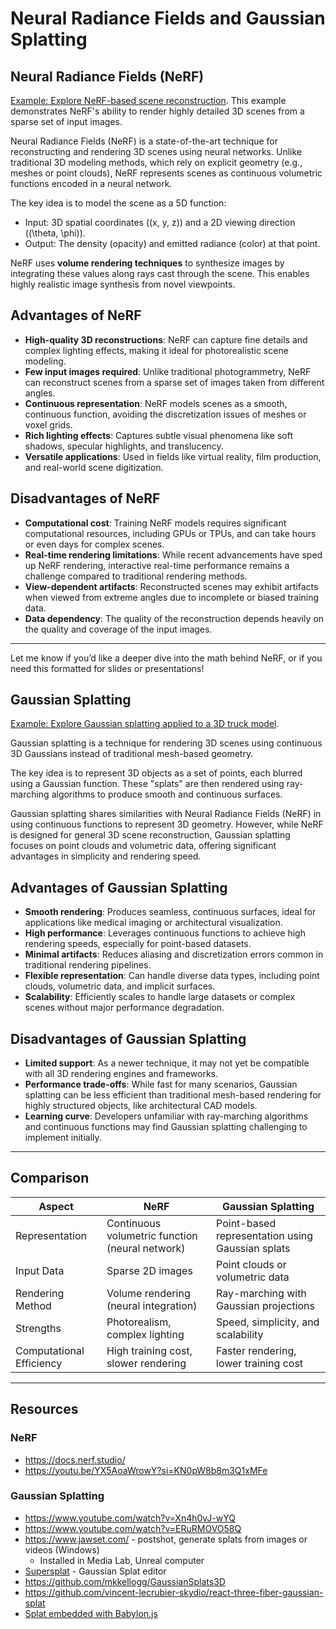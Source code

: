 # Neural Radiance Fields and Gaussian Splatting

## Neural Radiance Fields (NeRF)

[Example: Explore NeRF-based scene reconstruction](https://nerf-w.github.io/). This example demonstrates NeRF's ability to render highly detailed 3D scenes from a sparse set of input images.

Neural Radiance Fields (NeRF) is a state-of-the-art technique for reconstructing and rendering 3D scenes using neural networks. Unlike traditional 3D modeling methods, which rely on explicit geometry (e.g., meshes or point clouds), NeRF represents scenes as continuous volumetric functions encoded in a neural network.

The key idea is to model the scene as a 5D function:
- Input: 3D spatial coordinates \((x, y, z)\) and a 2D viewing direction \((\theta, \phi)\).
- Output: The density (opacity) and emitted radiance (color) at that point.

NeRF uses **volume rendering techniques** to synthesize images by integrating these values along rays cast through the scene. This enables highly realistic image synthesis from novel viewpoints.

## Advantages of NeRF

- **High-quality 3D reconstructions**: NeRF can capture fine details and complex lighting effects, making it ideal for photorealistic scene modeling.
- **Few input images required**: Unlike traditional photogrammetry, NeRF can reconstruct scenes from a sparse set of images taken from different angles.
- **Continuous representation**: NeRF models scenes as a smooth, continuous function, avoiding the discretization issues of meshes or voxel grids.
- **Rich lighting effects**: Captures subtle visual phenomena like soft shadows, specular highlights, and translucency.
- **Versatile applications**: Used in fields like virtual reality, film production, and real-world scene digitization.

## Disadvantages of NeRF

- **Computational cost**: Training NeRF models requires significant computational resources, including GPUs or TPUs, and can take hours or even days for complex scenes.
- **Real-time rendering limitations**: While recent advancements have sped up NeRF rendering, interactive real-time performance remains a challenge compared to traditional rendering methods.
- **View-dependent artifacts**: Reconstructed scenes may exhibit artifacts when viewed from extreme angles due to incomplete or biased training data.
- **Data dependency**: The quality of the reconstruction depends heavily on the quality and coverage of the input images.

---

Let me know if you’d like a deeper dive into the math behind NeRF, or if you need this formatted for slides or presentations!



## Gaussian Splatting

[Example: Explore Gaussian splatting applied to a 3D truck model](https://projects.markkellogg.org/threejs/gaussian_splats_3d_demos/truck.html?mode=0).

Gaussian splatting is a technique for rendering 3D scenes using continuous 3D Gaussians instead of traditional mesh-based geometry.

The key idea is to represent 3D objects as a set of points, each blurred using a Gaussian function. These "splats" are then rendered using ray-marching algorithms to produce smooth and continuous surfaces.

Gaussian splatting shares similarities with Neural Radiance Fields (NeRF) in using continuous functions to represent 3D geometry. However, while NeRF is designed for general 3D scene reconstruction, Gaussian splatting focuses on point clouds and volumetric data, offering significant advantages in simplicity and rendering speed.

## Advantages of Gaussian Splatting

- **Smooth rendering**: Produces seamless, continuous surfaces, ideal for applications like medical imaging or architectural visualization.
- **High performance**: Leverages continuous functions to achieve high rendering speeds, especially for point-based datasets.
- **Minimal artifacts**: Reduces aliasing and discretization errors common in traditional rendering pipelines.
- **Flexible representation**: Can handle diverse data types, including point clouds, volumetric data, and implicit surfaces.
- **Scalability**: Efficiently scales to handle large datasets or complex scenes without major performance degradation.

## Disadvantages of Gaussian Splatting

- **Limited support**: As a newer technique, it may not yet be compatible with all 3D rendering engines and frameworks.
- **Performance trade-offs**: While fast for many scenarios, Gaussian splatting can be less efficient than traditional mesh-based rendering for highly structured objects, like architectural CAD models.
- **Learning curve**: Developers unfamiliar with ray-marching algorithms and continuous functions may find Gaussian splatting challenging to implement initially.

---

## Comparison

| **Aspect**             | **NeRF**                                         | **Gaussian Splatting**                             |
|-------------------------|-------------------------------------------------|---------------------------------------------------|
| Representation          | Continuous volumetric function (neural network) | Point-based representation using Gaussian splats  |
| Input Data              | Sparse 2D images                                | Point clouds or volumetric data                   |
| Rendering Method        | Volume rendering (neural integration)           | Ray-marching with Gaussian projections            |
| Strengths               | Photorealism, complex lighting                  | Speed, simplicity, and scalability                |
| Computational Efficiency| High training cost, slower rendering            | Faster rendering, lower training cost             |

---

## Resources

### NeRF
- https://docs.nerf.studio/
- https://youtu.be/YX5AoaWrowY?si=KN0pW8b8m3Q1xMFe

### Gaussian Splatting
- https://www.youtube.com/watch?v=Xn4h0vJ-wYQ
- https://www.youtube.com/watch?v=ERuRMOVO58Q
- https://www.jawset.com/ - postshot, generate splats from images or videos (Windows)
   - Installed in Media Lab, Unreal computer 
- [Supersplat](https://playcanvas.com/supersplat/editor/) - Gaussian Splat editor
- https://github.com/mkkellogg/GaussianSplats3D
- https://github.com/vincent-lecrubier-skydio/react-three-fiber-gaussian-splat
- [Splat embedded with Babylon.js](https://users.metropolia.fi/~ilkkamtk/babylon/)
